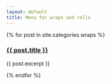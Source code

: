 ```yaml
---
layout: default
title: Menu for wraps and rolls
---
```

<div class="container">
{% for post in site.categories.wraps %}
<h3><a href="{{ post.url | prepend: site.baseurl }}">{{ post.title }}</a></h3>
<p>{{ post.excerpt }}</p>
{% endfor %}
</div>